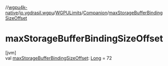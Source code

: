//[wgpu4k-native](../../../../index.md)/[io.ygdrasil.wgpu](../../index.md)/[WGPULimits](../index.md)/[Companion](index.md)/[maxStorageBufferBindingSizeOffset](max-storage-buffer-binding-size-offset.md)

# maxStorageBufferBindingSizeOffset

[jvm]\
val [maxStorageBufferBindingSizeOffset](max-storage-buffer-binding-size-offset.md): [Long](https://kotlinlang.org/api/core/kotlin-stdlib/kotlin/-long/index.html) = 72